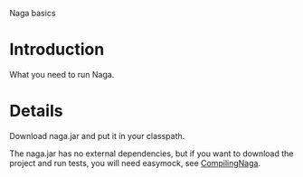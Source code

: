 Naga basics

# Introduction #

What you need to run Naga.

# Details #

Download naga.jar and put it in your classpath.

The naga.jar has no external dependencies, but if you want to download the project and run tests, you will need easymock, see [CompilingNaga](CompilingNaga.md).